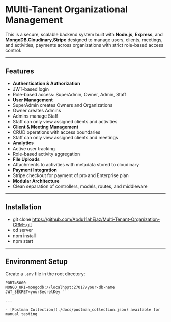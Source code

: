 # MUlti-Tanent Organizational Management 

This is a secure, scalable backend system built with **Node.js**, **Express**, and **MongoDB**,**Cloudinary**,**Stripe** designed to manage users, clients, meetings, and activities, payments across organizations with strict role-based access control.

---

## Features

-  **Authentication & Authorization**
  - JWT-based login
  - Role-based access: SuperAdmin, Owner, Admin, Staff
-  **User Management**
  - SuperAdmin creates Owners and Organizations
  - Owner creates Admins
  - Admins manage Staff
  - Staff can only view assigned clients and activities
-  **Client & Meeting Management**
  - CRUD operations with access boundaries
  - Staff can only view assigned clients and meetings
-  **Analytics**
  - Active user tracking
  - Role-based activity aggregation
-  **File Uploads**
  - Attachments to activities with metadata stored to cloudinary 
-  **Payment Integration**
  - Stripe checkout for payment of pro and Enterprise plan  
-  **Modular Architecture**
  - Clean separation of controllers, models, routes, and middleware

---

##  Installation

- git clone https://github.com/Abdu11ahEjaz/Multi-Tenant-Organization-CRM-.git
- cd server
- npm install
- npm start



---

##  Environment Setup

Create a `.env` file in the root directory:

```env
PORT=5000
MONGO_URI=mongodb://localhost:27017/your-db-name
JWT_SECRET=yourSecretKey ```

---

- [Postman Collection](./docs/postman_collection.json) available for manual testing
